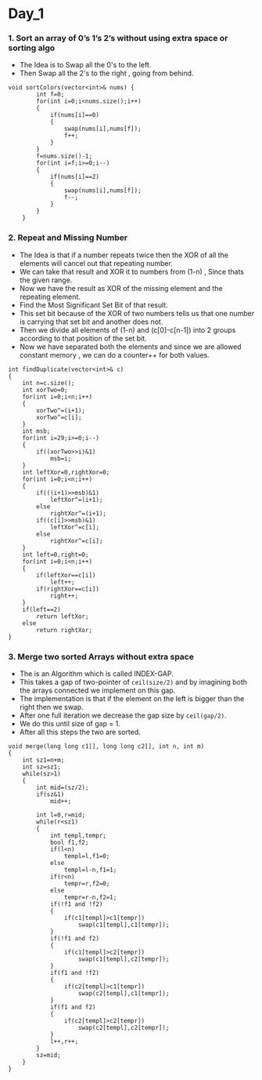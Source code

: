 # Day_1

### 1. Sort an array of 0’s 1’s 2’s without using extra space or sorting algo

* The Idea is to Swap all the 0's to the left.
* Then Swap all the 2's to the right , going from behind.
```
void sortColors(vector<int>& nums) {
        int f=0;
        for(int i=0;i<nums.size();i++)
        {
            if(nums[i]==0)
            {
                swap(nums[i],nums[f]);
                f++;
            }
        }
        f=nums.size()-1;
        for(int i=f;i>=0;i--)
        {
            if(nums[i]==2)
            {
                swap(nums[i],nums[f]);
                f--;
            }
        }
    }
```

### 2. Repeat and Missing Number

* The Idea is that if a number repeats twice then the XOR of all the elements will cancel out that repeating number.
* We can take that result and XOR it to numbers from (1-n) , Since thats the given range.
* Now we have the result as XOR of the missing element and the repeating element.
* Find the Most Significant Set Bit of that result.
* This set bit because of the XOR of two numbers tells us that one number is carrying that set bit and another does not.
* Then we divide all elements of (1-n) and (c[0]-c[n-1]) into 2 groups according to that position of the set bit.
* Now we have separated both the elements and since we are allowed constant memory , we can do a counter++ for both values.

```
int findDuplicate(vector<int>& c) 
{
    int n=c.size();
    int xorTwo=0;
    for(int i=0;i<n;i++)
    {
        xorTwo^=(i+1);
        xorTwo^=c[i];
    }
    int msb;
    for(int i=29;i>=0;i--)
    {
        if((xorTwo>>i)&1)
            msb=i;
    }
    int leftXor=0,rightXor=0;
    for(int i=0;i<n;i++)
    {
        if(((i+1)>>msb)&1)
            leftXor^=(i+1);
        else
            rightXor^=(i+1);
        if((c[i]>>msb)&1)
            leftXor^=c[i];
        else
            rightXor^=c[i];
    }
    int left=0,right=0;
    for(int i=0;i<n;i++)
    {
        if(leftXor==c[i])
            left++;
        if(rightXor==c[i])
            right++;
    }
    if(left==2)
        return leftXor;
    else
        return rightXor;
}
```

### 3. Merge two sorted Arrays without extra space 

* The is an Algorithm which is called INDEX-GAP.
* This takes a gap of two-pointer of `ceil(size/2)` and by imagining both the arrays connected we implement on this gap.
* The implementation is that if the element on the left is bigger than the right then we swap.
* After one full iteration we decrease the gap size by `ceil(gap/2)`.
* We do this until size of gap = 1.
* After all this steps the two are sorted.

```
void merge(long long c1[], long long c2[], int n, int m) 
{ 
    int sz1=n+m;
    int sz=sz1;
    while(sz>1)
    {
        int mid=(sz/2);
        if(sz&1)
            mid++;
        
        int l=0,r=mid;
        while(r<sz1)
        {
            int templ,tempr;
            bool f1,f2;
            if(l<n)
                templ=l,f1=0;
            else
                templ=l-n,f1=1;
            if(r<n)
                tempr=r,f2=0;
            else
                tempr=r-n,f2=1;
            if(!f1 and !f2)
            {
                if(c1[templ]>c1[tempr])
                    swap(c1[templ],c1[tempr]);
            }
            if(!f1 and f2)
            {
                if(c1[templ]>c2[tempr])
                    swap(c1[templ],c2[tempr]);
            }
            if(f1 and !f2)
            {
                if(c2[templ]>c1[tempr])
                    swap(c2[templ],c1[tempr]);
            }
            if(f1 and f2)
            {
                if(c2[templ]>c2[tempr])
                    swap(c2[templ],c2[tempr]);
            }
            l++,r++;
        }
        sz=mid;
    }
}
```
